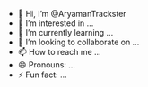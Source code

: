 - 👋 Hi, I’m @AryamanTrackster
- 👀 I’m interested in ...
- 🌱 I’m currently learning ...
- 💞️ I’m looking to collaborate on ...
- 📫 How to reach me ...
- 😄 Pronouns: ...
- ⚡ Fun fact: ...

<!---
AryamanTrackster/AryamanTrackster is a ✨ special ✨ repository because its `README.md` (this file) appears on your GitHub profile.
You can click the Preview link to take a look at your changes.
--->
